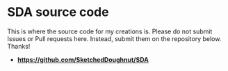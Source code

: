 # SDA source code

This is where the source code for my creations is. Please do not submit Issues or Pull requests here. Instead, submit them on the repository below. Thanks! <br>
- **https://github.com/SketchedDoughnut/SDA**

